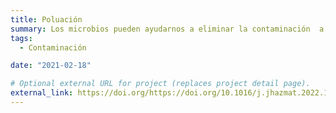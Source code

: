 ```yaml
---
title: Poluación
summary: Los microbios pueden ayudarnos a eliminar la contaminación  a través de la biorremediación. Por ejemplo, hemos desarrollado un nuevo método para deshacerse del chapapote en las playas, a través de la biorremediación con hongos.
tags:
  - Contaminación

date: "2021-02-18"

# Optional external URL for project (replaces project detail page).
external_link: https://doi.org/https://doi.org/10.1016/j.jhazmat.2022.130324
---
```

